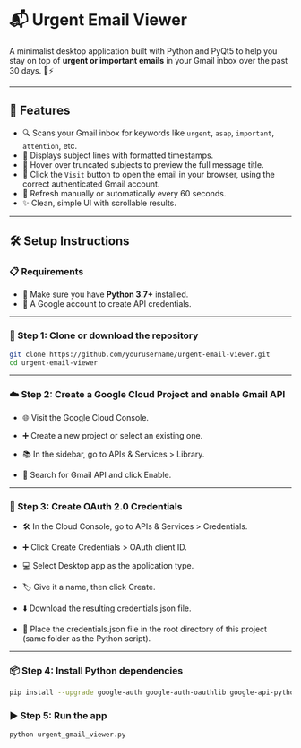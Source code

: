 # 📬 Urgent Email Viewer

A minimalist desktop application built with Python and PyQt5 to help you stay on top of **urgent or important emails** in your Gmail inbox over the past 30 days. 🧠⚡

---

## 🚀 Features

- 🔍 Scans your Gmail inbox for keywords like `urgent`, `asap`, `important`, `attention`, etc.
- 📆 Displays subject lines with formatted timestamps.
- 💬 Hover over truncated subjects to preview the full message title.
- 🔗 Click the `Visit` button to open the email in your browser, using the correct authenticated Gmail account.
- 🔄 Refresh manually or automatically every 60 seconds.
- ✨ Clean, simple UI with scrollable results.

---

## 🛠️ Setup Instructions

### 📋 Requirements

- 🐍 Make sure you have **Python 3.7+** installed.
- 👤 A Google account to create API credentials.

---

### 🐙 Step 1: Clone or download the repository

```bash
git clone https://github.com/yourusername/urgent-email-viewer.git
cd urgent-email-viewer
```

---

### ☁️ Step 2: Create a Google Cloud Project and enable Gmail API

- 🌐 Visit the Google Cloud Console.

- ➕ Create a new project or select an existing one.

- 📚 In the sidebar, go to APIs & Services > Library.

- 🔎 Search for Gmail API and click Enable.

---

### 🔐 Step 3: Create OAuth 2.0 Credentials

- 🛠️ In the Cloud Console, go to APIs & Services > Credentials.

- ➕ Click Create Credentials > OAuth client ID.

- 💻 Select Desktop app as the application type.

- 🏷️ Give it a name, then click Create.

- ⬇️ Download the resulting credentials.json file.

- 📂 Place the credentials.json file in the root directory of this project (same folder as the Python script).

---

### 📦 Step 4: Install Python dependencies

```bash
pip install --upgrade google-auth google-auth-oauthlib google-api-python-client PyQt5
```

### ▶️ Step 5: Run the app

```bash
python urgent_gmail_viewer.py
```
